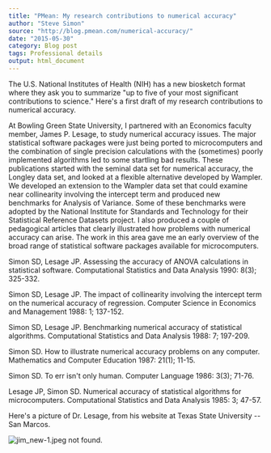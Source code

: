 ```yaml
---
title: "PMean: My research contributions to numerical accuracy"
author: "Steve Simon"
source: "http://blog.pmean.com/numerical-accuracy/"
date: "2015-05-30"
category: Blog post
tags: Professional details
output: html_document
---
```


The U.S. National Institutes of Health (NIH) has a new biosketch format
where they ask you to summarize "up to five of your most significant
contributions to science." Here's a first draft of my research
contributions to numerical accuracy.

<!---More--->

At Bowling Green State University, I partnered with an Economics faculty
member, James P. Lesage, to study numerical accuracy issues. The major
statistical software packages were just being ported to microcomputers
and the combination of single precision calculations with the
(sometimes) poorly implemented algorithms led to some startling bad
results. These publications started with the seminal data set for
numerical accuracy, the Longley data set, and looked at a flexible
alternative developed by Wampler. We developed an extension to the
Wampler data set that could examine near collinearity involving the
intercept term and produced new benchmarks for Analysis of Variance.
Some of these benchmarks were adopted by the National Institute for
Standards and Technology for their Statistical Reference Datasets
project. I also produced a couple of pedagogical articles that clearly
illustrated how problems with numerical accuracy can arise. The work in
this area gave me an early overview of the broad range of statistical
software packages available for microcomputers.

Simon SD, Lesage JP. Assessing the accuracy of ANOVA calculations in
statistical software. Computational Statistics and Data Analysis 1990:
8(3); 325-332.

Simon SD, Lesage JP. The impact of collinearity involving the intercept
term on the numerical accuracy of regression. Computer Science in
Economics and Management 1988: 1; 137-152.

Simon SD, Lesage JP. Benchmarking numerical accuracy of statistical
algorithms. Computational Statistics and Data Analysis 1988: 7; 197-209.

Simon SD. How to illustrate numerical accuracy problems on any computer.
Mathematics and Computer Education 1987: 21(1); 11-15.

Simon SD. To err isn't only human. Computer Language 1986: 3(3); 71-76.

Lesage JP, Simon SD. Numerical accuracy of statistical algorithms for
microcomputers. Computational Statistics and Data Analysis 1985: 3;
47-57.

Here's a picture of Dr. Lesage, from his website at Texas State
University -- San Marcos.

![jim_new-1.jpeg not found.](../../../web/images/15/numerical-accuracy01.png)


